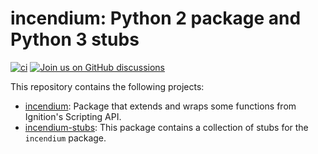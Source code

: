 # incendium: Python 2 package and Python 3 stubs

[![ci](https://github.com/ignition-devs/incendium/actions/workflows/ci.yml/badge.svg)](https://github.com/ignition-devs/incendium/actions/workflows/ci.yml)
[![Join us on GitHub discussions](https://img.shields.io/badge/github-discussions-informational)](https://github.com/ignition-devs/incendium/discussions)

This repository contains the following projects:

- [incendium]: Package that extends and wraps some functions from Ignition's
  Scripting API.
- [incendium-stubs]: This package contains a collection of stubs for the
  `incendium` package.

[incendium]: https://github.com/ignition-devs/incendium/tree/main/pkg
[incendium-stubs]: https://github.com/ignition-devs/incendium/tree/main/stubs
